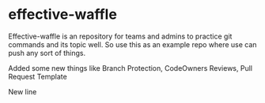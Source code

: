 # effective-waffle
Effective-waffle is an repository for teams and admins to practice git commands and its topic well. So use this as an example repo where use can push any sort of things.


Added some new things like Branch Protection, CodeOwners Reviews, Pull Request Template

New line
